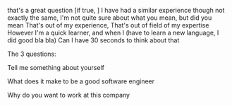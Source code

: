 that's a great question
[if true, ] I have had a similar experience though not exactly the same, 
I'm not quite sure about what you mean, but did you mean
That's out of my experience,
That's out of field of my expertise
However I'm a quick learner, and when I (have to learn a new language, I did good bla bla)
Can I have 30 seconds to think about that


The 3 questions:

Tell me something about yourself

What does it make to be a good software engineer

Why do you want to work at this company